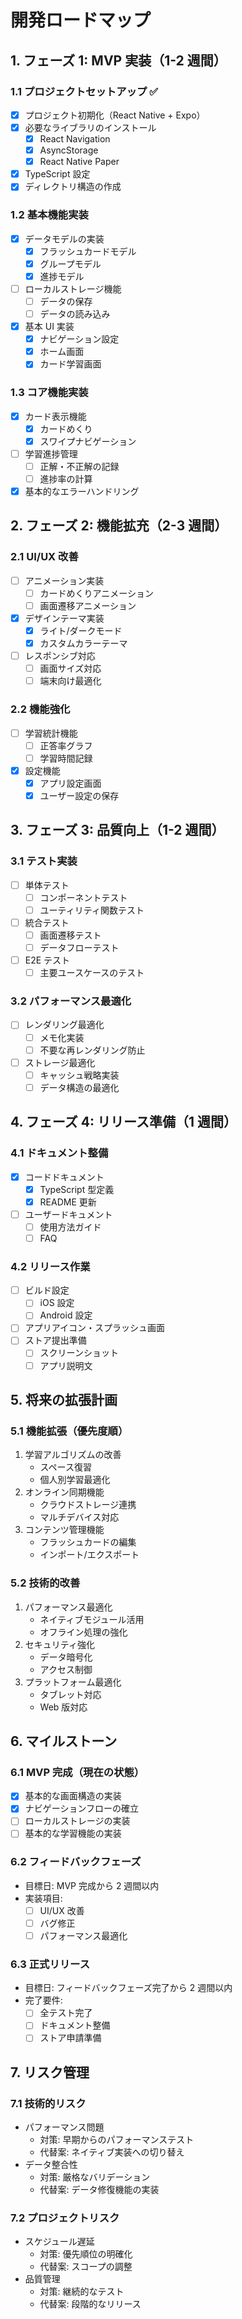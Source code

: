 # 開発ロードマップ

## 1. フェーズ 1: MVP 実装（1-2 週間）

### 1.1 プロジェクトセットアップ ✅

- [x] プロジェクト初期化（React Native + Expo）
- [x] 必要なライブラリのインストール
  - [x] React Navigation
  - [x] AsyncStorage
  - [x] React Native Paper
- [x] TypeScript 設定
- [x] ディレクトリ構造の作成

### 1.2 基本機能実装

- [x] データモデルの実装
  - [x] フラッシュカードモデル
  - [x] グループモデル
  - [x] 進捗モデル
- [ ] ローカルストレージ機能
  - [ ] データの保存
  - [ ] データの読み込み
- [x] 基本 UI 実装
  - [x] ナビゲーション設定
  - [x] ホーム画面
  - [x] カード学習画面

### 1.3 コア機能実装

- [x] カード表示機能
  - [x] カードめくり
  - [x] スワイプナビゲーション
- [ ] 学習進捗管理
  - [ ] 正解・不正解の記録
  - [ ] 進捗率の計算
- [x] 基本的なエラーハンドリング

## 2. フェーズ 2: 機能拡充（2-3 週間）

### 2.1 UI/UX 改善

- [ ] アニメーション実装
  - [ ] カードめくりアニメーション
  - [ ] 画面遷移アニメーション
- [x] デザインテーマ実装
  - [x] ライト/ダークモード
  - [x] カスタムカラーテーマ
- [ ] レスポンシブ対応
  - [ ] 画面サイズ対応
  - [ ] 端末向け最適化

### 2.2 機能強化

- [ ] 学習統計機能
  - [ ] 正答率グラフ
  - [ ] 学習時間記録
- [x] 設定機能
  - [x] アプリ設定画面
  - [x] ユーザー設定の保存

## 3. フェーズ 3: 品質向上（1-2 週間）

### 3.1 テスト実装

- [ ] 単体テスト
  - [ ] コンポーネントテスト
  - [ ] ユーティリティ関数テスト
- [ ] 統合テスト
  - [ ] 画面遷移テスト
  - [ ] データフローテスト
- [ ] E2E テスト
  - [ ] 主要ユースケースのテスト

### 3.2 パフォーマンス最適化

- [ ] レンダリング最適化
  - [ ] メモ化実装
  - [ ] 不要な再レンダリング防止
- [ ] ストレージ最適化
  - [ ] キャッシュ戦略実装
  - [ ] データ構造の最適化

## 4. フェーズ 4: リリース準備（1 週間）

### 4.1 ドキュメント整備

- [x] コードドキュメント
  - [x] TypeScript 型定義
  - [x] README 更新
- [ ] ユーザードキュメント
  - [ ] 使用方法ガイド
  - [ ] FAQ

### 4.2 リリース作業

- [ ] ビルド設定
  - [ ] iOS 設定
  - [ ] Android 設定
- [ ] アプリアイコン・スプラッシュ画面
- [ ] ストア提出準備
  - [ ] スクリーンショット
  - [ ] アプリ説明文

## 5. 将来の拡張計画

### 5.1 機能拡張（優先度順）

1. 学習アルゴリズムの改善
   - スペース復習
   - 個人別学習最適化
2. オンライン同期機能
   - クラウドストレージ連携
   - マルチデバイス対応
3. コンテンツ管理機能
   - フラッシュカードの編集
   - インポート/エクスポート

### 5.2 技術的改善

1. パフォーマンス最適化
   - ネイティブモジュール活用
   - オフライン処理の強化
2. セキュリティ強化
   - データ暗号化
   - アクセス制御
3. プラットフォーム最適化
   - タブレット対応
   - Web 版対応

## 6. マイルストーン

### 6.1 MVP 完成（現在の状態）

- [x] 基本的な画面構造の実装
- [x] ナビゲーションフローの確立
- [ ] ローカルストレージの実装
- [ ] 基本的な学習機能の実装

### 6.2 フィードバックフェーズ

- 目標日: MVP 完成から 2 週間以内
- 実装項目:
  - [ ] UI/UX 改善
  - [ ] バグ修正
  - [ ] パフォーマンス最適化

### 6.3 正式リリース

- 目標日: フィードバックフェーズ完了から 2 週間以内
- 完了要件:
  - [ ] 全テスト完了
  - [ ] ドキュメント整備
  - [ ] ストア申請準備

## 7. リスク管理

### 7.1 技術的リスク

- パフォーマンス問題
  - 対策: 早期からのパフォーマンステスト
  - 代替案: ネイティブ実装への切り替え
- データ整合性
  - 対策: 厳格なバリデーション
  - 代替案: データ修復機能の実装

### 7.2 プロジェクトリスク

- スケジュール遅延
  - 対策: 優先順位の明確化
  - 代替案: スコープの調整
- 品質管理
  - 対策: 継続的なテスト
  - 代替案: 段階的なリリース
